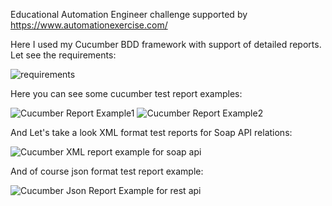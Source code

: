 Educational Automation Engineer challenge supported by https://www.automationexercise.com/

Here I used my Cucumber BDD framework with support of detailed reports. Let see the requirements:

![requirements](https://user-images.githubusercontent.com/103248330/175117182-2a291f2b-d8a7-4ef7-b153-bebb6aaba8a0.png)

Here you can see some cucumber test report examples:

![Cucumber Report Example1](https://user-images.githubusercontent.com/103248330/175117379-74ff752c-4e46-4434-881e-6f436ebb5c6a.png)
![Cucumber Report Example2](https://user-images.githubusercontent.com/103248330/175117389-6b0f0146-b41b-4e2b-9414-9664d5dd8a20.png)

And Let's take a look XML format test reports for Soap API relations:

![Cucumber XML report example for soap api ](https://user-images.githubusercontent.com/103248330/175117586-8147b639-65f6-42f5-ac51-511539e98569.png)

And of course json format test report example:

![Cucumber Json Report Example for rest api](https://user-images.githubusercontent.com/103248330/175117691-9373575d-0529-4a48-b18a-e971828156be.png)


